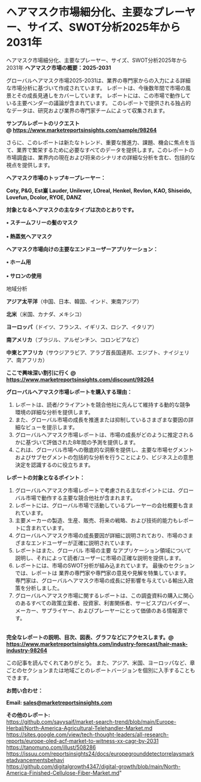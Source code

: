 # ヘアマスク市場細分化、主要なプレーヤー、サイズ、SWOT分析2025年から2031年
ヘアマスク市場細分化、主要なプレーヤー、サイズ、SWOT分析2025年から2031年
<strong><b>ヘアマスク市場の概要：2025-2031</b></strong>

グローバルヘアマスク市場2025-2031は、業界の専門家からの入力による詳細な市場分析に基づいて作成されています。 レポートは、今後数年間で市場の風景とその成長見通しをカバーしています。 レポートには、この市場で動作している主要ベンダーの議論が含まれています。 このレポートで提供される独占的なデータは、研究および業界の専門家チームによって収集されます。

<strong>サンプルレポートのリクエスト @ <a href=https://www.marketreportsinsights.com/sample/98264>https://www.marketreportsinsights.com/sample/98264</a></strong>

さらに、このレポートは新たなトレンド、重要な推進力、課題、機会に焦点を当て、業界で繁栄するために必要なすべてのデータを提供します。このレポートの市場調査は、業界内の現在および将来のシナリオの詳細な分析を含む、包括的な視点を提供します。

<strong>ヘアマスク市場のトップキープレーヤー：</strong>

<strong>Coty, P&G, Est嶪 Lauder, Unilever, LOreal, Henkel, Revlon, KAO, Shiseido, Lovefun, Dcolor, RYOE, DANZ</strong>

<strong><b>対象となるヘアマスクの主なタイプは次のとおりです。</b></strong>

<strong>• スチームフリーの髪のマスク<br><br>• 熱蒸気ヘアマスク</strong>

<strong><b>ヘアマスク市場向けの主要なエンドユーザーアプリケーション：</b></strong>

<strong>• ホーム用<br><br>• サロンの使用</strong>

 地域分析

<strong><b>アジア太平洋</b></strong>（中国、日本、韓国、インド、東南アジア）

<strong><b>北米</b></strong>（米国、カナダ、メキシコ）

<strong><b>ヨーロッパ</b></strong>（ドイツ、フランス、イギリス、ロシア、イタリア）

<strong><b>南アメリカ</b></strong>（ブラジル、アルゼンチン、コロンビアなど）

<strong><b>中東とアフリカ</b></strong>（サウジアラビア、アラブ首長国連邦、エジプト、ナイジェリア、南アフリカ）

<strong>ここで興味深い割引に行く @ <a href=https://www.marketreportsinsights.com/discount/98264>https://www.marketreportsinsights.com/discount/98264</a></strong>

<strong><b>グローバルヘアマスク市場レポートを購入する理由：</b></strong>
<ol>
  <li>レポートは、読者/クライアントを競合他社に先んじて維持する動的な競争環境の詳細な分析を提供します。</li>
  <li>また、グローバル市場の成長を推進または抑制しているさまざまな要因の詳細なビューを提示します。</li>
  <li>グローバルヘアマスク市場レポートは、市場の成長がどのように推定されるかに基づいて評価された8年間の予測を提供します。</li>
  <li>これは、グローバル市場への徹底的な洞察を提供し、主要な市場セグメントおよびサブセグメントの包括的な分析を行うことにより、ビジネス上の意思決定を認識するのに役立ちます。</li>
</ol>
<strong><b>レポートの対象となるポイント：</b></strong>
<ol>
  <li>グローバルヘアマスク市場レポートで考慮される主なポイントには、グローバル市場で動作する主要な競合他社が含まれます。</li>
  <li>レポートには、グローバル市場で活動しているプレーヤーの会社概要も含まれています。</li>
  <li>主要メーカーの製造、生産、販売、将来の戦略、および技術的能力もレポートに含まれています。</li>
  <li>グローバルヘアマスク市場の成長要因が詳細に説明されており、市場のさまざまなエンドユーザーが正確に説明されています。</li>
  <li>レポートはまた、グローバル 市場の主要 なアプリケーション領域について説明し、それによって読者/ユーザーに市場の正確な説明を提供します。</li>
  <li>レポートには、市場のSWOT分析が組み込まれています。 最後のセクションでは、レポートは 業界の専門家や専門家の意見や見解を特集しています。 専門家は、グローバルヘアマスク市場の成長に好影響を与えている輸出入政策を分析しました。</li>
  <li>グローバルヘアマスク市場に関するレポートは、この調査資料の購入に関心のあるすべての政策立案者、投資家、利害関係者、サービスプロバイダー、メーカー、サプライヤー、およびプレーヤーにとって価値のある情報源です。</li>
</ol><br>
<strong>完全なレポートの説明、目次、図表、グラフなどにアクセスします。@ <a href=https://www.marketreportsinsights.com/industry-forecast/hair-mask-industry-98264>https://www.marketreportsinsights.com/industry-forecast/hair-mask-industry-98264</a></strong>

この記事を読んでくれてありがとう。 また、アジア、米国、ヨーロッパなど、章ごとのセクションまたは地域ごとのレポートバージョンを個別に入手することもできます。

<strong><b>お問い合わせ：</b></strong>

<strong>Email: </strong><a href=mailto:sales@marketreportsinsights.com><strong>sales@marketreportsinsights.com</strong></a>

<strong>その他のレポート:</strong>
<br>
<a href=https://github.com/sayysaif/market-search-trend/blob/main/Europe-Herbal/North-America-Agricultural-Telehandler-Market.md>https://github.com/sayysaif/market-search-trend/blob/main/Europe-Herbal/North-America-Agricultural-Telehandler-Market.md</a>
<br>
<a href=https://sites.google.com/view/tech-thought-leaders/all-research-reports/europe-oled-acf-market-to-witness-xx-cagr-by-2031>https://sites.google.com/view/tech-thought-leaders/all-research-reports/europe-oled-acf-market-to-witness-xx-cagr-by-2031</a>
<br>
<a href=https://tanomuno.com/illust/508286>https://tanomuno.com/illust/508286</a>
<br>
<a href=https://issuu.com/reportsinsights24/docs/europegrounddetectorrelaysmarketadvancementsbehavi>https://issuu.com/reportsinsights24/docs/europegrounddetectorrelaysmarketadvancementsbehavi</a>
<br>
<a href=https://github.com/digitalgrowth4347/digital-growth/blob/main/North-America-Finished-Cellulose-Fiber-Market.md>https://github.com/digitalgrowth4347/digital-growth/blob/main/North-America-Finished-Cellulose-Fiber-Market.md</a>"
